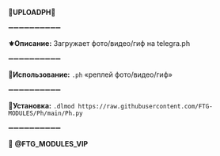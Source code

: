 **🌴UPLOADPH🌴**

➖➖➖➖➖➖➖➖➖➖

**⚜️Описание:** Загружает фото/видео/гиф на telegra.ph

➖➖➖➖➖➖➖➖➖➖

**📌Использование:** `.ph` «реплей фото/видео/гиф»

➖➖➖➖➖➖➖➖➖➖

**🔗Установка:**
`.dlmod https://raw.githubusercontent.com/FTG-MODULES/Ph/main/Ph.py`

➖➖➖➖➖➖➖➖➖➖

💈 **@FTG_MODULES_VIP**
